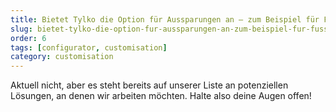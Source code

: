 ```yaml
---
title: Bietet Tylko die Option für Aussparungen an – zum Beispiel für Fußleisten oder Dachschrägen?
slug: bietet-tylko-die-option-fur-aussparungen-an-zum-beispiel-fur-fussleisten-oder-dachschragen
order: 6
tags: [configurator, customisation]
category: customisation
---
```


Aktuell nicht, aber es steht bereits auf unserer Liste an potenziellen Lösungen, an denen wir arbeiten möchten. Halte also deine Augen offen!

